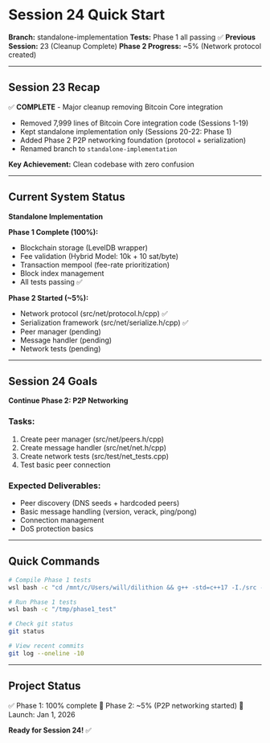 # Session 24 Quick Start

**Branch:** standalone-implementation
**Tests:** Phase 1 all passing ✅
**Previous Session:** 23 (Cleanup Complete)
**Phase 2 Progress:** ~5% (Network protocol created)

---

## Session 23 Recap

✅ **COMPLETE** - Major cleanup removing Bitcoin Core integration
- Removed 7,999 lines of Bitcoin Core integration code (Sessions 1-19)
- Kept standalone implementation only (Sessions 20-22: Phase 1)
- Added Phase 2 P2P networking foundation (protocol + serialization)
- Renamed branch to `standalone-implementation`

**Key Achievement:** Clean codebase with zero confusion

---

## Current System Status

**Standalone Implementation**

**Phase 1 Complete (100%):**
- Blockchain storage (LevelDB wrapper)
- Fee validation (Hybrid Model: 10k + 10 sat/byte)
- Transaction mempool (fee-rate prioritization)
- Block index management
- All tests passing ✅

**Phase 2 Started (~5%):**
- Network protocol (src/net/protocol.h/cpp) ✅
- Serialization framework (src/net/serialize.h/cpp) ✅
- Peer manager (pending)
- Message handler (pending)
- Network tests (pending)

---

## Session 24 Goals

**Continue Phase 2: P2P Networking**

### Tasks:
1. Create peer manager (src/net/peers.h/cpp)
2. Create message handler (src/net/net.h/cpp)
3. Create network tests (src/test/net_tests.cpp)
4. Test basic peer connection

### Expected Deliverables:
- Peer discovery (DNS seeds + hardcoded peers)
- Basic message handling (version, verack, ping/pong)
- Connection management
- DoS protection basics

---

## Quick Commands

```bash
# Compile Phase 1 tests
wsl bash -c "cd /mnt/c/Users/will/dilithion && g++ -std=c++17 -I./src -o /tmp/phase1_test src/test/phase1_simple_test.cpp src/node/blockchain_storage.cpp src/node/block_index.cpp src/node/mempool.cpp src/consensus/fees.cpp src/primitives/block.cpp -lleveldb -lpthread"

# Run Phase 1 tests
wsl bash -c "/tmp/phase1_test"

# Check git status
git status

# View recent commits
git log --oneline -10
```

---

## Project Status

✅ Phase 1: 100% complete
🔄 Phase 2: ~5% (P2P networking started)
📅 Launch: Jan 1, 2026

**Ready for Session 24!** ✅
